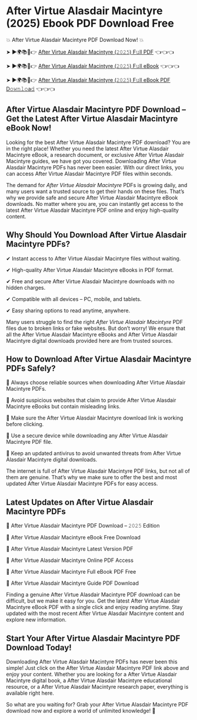 # After Virtue Alasdair Macintyre (2025) Ebook PDF Download Free

💥 After Virtue Alasdair Macintyre PDF Download Now! 💥

➤ ►🌍📚📱👉 [After Virtue Alasdair Macintyre (𝟸𝟶𝟸𝟻) F𝚞ll PDF](https://getpdf.xyz/after-virtue-alasdair-macintyre) 👈👈👈


➤ ►🌍📚📱👉 [After Virtue Alasdair Macintyre (𝟸𝟶𝟸𝟻) F𝚞ll eBook](https://getpdf.xyz/after-virtue-alasdair-macintyre) 👈👈👈


➤ ►🌍📚📱👉 [After Virtue Alasdair Macintyre (𝟸𝟶𝟸𝟻) F𝚞ll eBook PDF D𝚘𝚠𝚗𝚕𝚘a𝚍](https://getpdf.xyz/after-virtue-alasdair-macintyre) 👈👈👈


## After Virtue Alasdair Macintyre PDF Download – Get the Latest After Virtue Alasdair Macintyre eBook Now!

Looking for the best After Virtue Alasdair Macintyre PDF download? You are in the right place! Whether you need the latest After Virtue Alasdair Macintyre eBook, a research document, or exclusive After Virtue Alasdair Macintyre guides, we have got you covered. Downloading After Virtue Alasdair Macintyre PDFs has never been easier. With our direct links, you can access After Virtue Alasdair Macintyre PDF files within seconds.

The demand for *After Virtue Alasdair Macintyre* PDFs is growing daily, and many users want a trusted source to get their hands on these files. That’s why we provide safe and secure After Virtue Alasdair Macintyre eBook downloads. No matter where you are, you can instantly get access to the latest After Virtue Alasdair Macintyre PDF online and enjoy high-quality content.

## Why Should You Download After Virtue Alasdair Macintyre PDFs?

✔ Instant access to After Virtue Alasdair Macintyre files without waiting.

✔ High-quality After Virtue Alasdair Macintyre eBooks in PDF format.

✔ Free and secure After Virtue Alasdair Macintyre downloads with no hidden charges.

✔ Compatible with all devices – PC, mobile, and tablets.

✔ Easy sharing options to read anytime, anywhere.

Many users struggle to find the right *After Virtue Alasdair Macintyre* PDF files due to broken links or fake websites. But don’t worry! We ensure that all the After Virtue Alasdair Macintyre eBooks and After Virtue Alasdair Macintyre digital downloads provided here are from trusted sources.

## How to Download After Virtue Alasdair Macintyre PDFs Safely?

📌 Always choose reliable sources when downloading After Virtue Alasdair Macintyre PDFs.

📌 Avoid suspicious websites that claim to provide After Virtue Alasdair Macintyre eBooks but contain misleading links.

📌 Make sure the After Virtue Alasdair Macintyre download link is working before clicking.

📌 Use a secure device while downloading any After Virtue Alasdair Macintyre PDF file.

📌 Keep an updated antivirus to avoid unwanted threats from After Virtue Alasdair Macintyre digital downloads.

The internet is full of After Virtue Alasdair Macintyre PDF links, but not all of them are genuine. That’s why we make sure to offer the best and most updated After Virtue Alasdair Macintyre PDFs for easy access.

## Latest Updates on After Virtue Alasdair Macintyre PDFs

🔹 After Virtue Alasdair Macintyre PDF Download – 𝟸𝟶𝟸𝟻 Edition

🔹 After Virtue Alasdair Macintyre eBook Free Download

🔹 After Virtue Alasdair Macintyre Latest Version PDF

🔹 After Virtue Alasdair Macintyre Online PDF Access

🔹 After Virtue Alasdair Macintyre Full eBook PDF Free

🔹 After Virtue Alasdair Macintyre Guide PDF Download

Finding a genuine After Virtue Alasdair Macintyre PDF download can be difficult, but we make it easy for you. Get the latest After Virtue Alasdair Macintyre eBook PDF with a single click and enjoy reading anytime. Stay updated with the most recent After Virtue Alasdair Macintyre content and explore new information.

## Start Your After Virtue Alasdair Macintyre PDF Download Today!

Downloading After Virtue Alasdair Macintyre PDFs has never been this simple! Just click on the After Virtue Alasdair Macintyre PDF link above and enjoy your content. Whether you are looking for a After Virtue Alasdair Macintyre digital book, a After Virtue Alasdair Macintyre educational resource, or a After Virtue Alasdair Macintyre research paper, everything is available right here.

So what are you waiting for? Grab your After Virtue Alasdair Macintyre PDF download now and explore a world of unlimited knowledge! 🚀